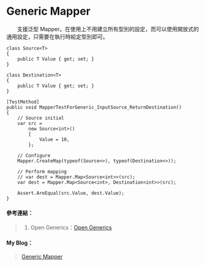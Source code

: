 # Generic Mapper
  
　　支援泛型 Mapper。在使用上不用建立所有型別的設定，而可以使用開放式的通用設定，只需要在執行時給定型別即可。
  
```
class Source<T>
{
    public T Value { get; set; }
}

class Destination<T>
{
    public T Value { get; set; }
}

[TestMethod]
public void MapperTestForGeneric_InputSource_ReturnDestination()
{
    // Source initial
    var src =
        new Source<int>()
        {
            Value = 10,
        };

    // Configure
    Mapper.CreateMap(typeof(Source<>), typeof(Destination<>));

    // Perform mapping
    // var dest = Mapper.Map<Source<int>>(src);
    var dest = Mapper.Map<Source<int>, Destination<int>>(src);

    Assert.AreEqual(src.Value, dest.Value);
}
```
  
#### 參考連結：
>1. Open Generics：[Open Generics]

#### My Blog：
>[Generic Mapper][Generic Mapper]  

[Open Generics]:https://github.com/AutoMapper/AutoMapper/wiki/Open-Generics
[Generic Mapper]:http://bdottn.github.io/2015/07/01/MapperTestForGeneric/